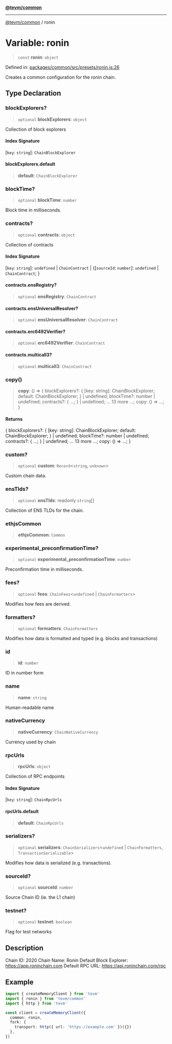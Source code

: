 [**@tevm/common**](../README.md)

***

[@tevm/common](../globals.md) / ronin

# Variable: ronin

> `const` **ronin**: `object`

Defined in: [packages/common/src/presets/ronin.js:26](https://github.com/evmts/tevm-monorepo/blob/main/packages/common/src/presets/ronin.js#L26)

Creates a common configuration for the ronin chain.

## Type Declaration

### blockExplorers?

> `optional` **blockExplorers**: `object`

Collection of block explorers

#### Index Signature

\[`key`: `string`\]: `ChainBlockExplorer`

#### blockExplorers.default

> **default**: `ChainBlockExplorer`

### blockTime?

> `optional` **blockTime**: `number`

Block time in milliseconds.

### contracts?

> `optional` **contracts**: `object`

Collection of contracts

#### Index Signature

\[`key`: `string`\]: `undefined` \| `ChainContract` \| \{\[`sourceId`: `number`\]: `undefined` \| `ChainContract`; \}

#### contracts.ensRegistry?

> `optional` **ensRegistry**: `ChainContract`

#### contracts.ensUniversalResolver?

> `optional` **ensUniversalResolver**: `ChainContract`

#### contracts.erc6492Verifier?

> `optional` **erc6492Verifier**: `ChainContract`

#### contracts.multicall3?

> `optional` **multicall3**: `ChainContract`

### copy()

> **copy**: () => \{ blockExplorers?: \{ \[key: string\]: ChainBlockExplorer; default: ChainBlockExplorer; \} \| undefined; blockTime?: number \| undefined; contracts?: \{ ...; \} \| undefined; ... 13 more ...; copy: () =\> ...; \}

#### Returns

\{ blockExplorers?: \{ \[key: string\]: ChainBlockExplorer; default: ChainBlockExplorer; \} \| undefined; blockTime?: number \| undefined; contracts?: \{ ...; \} \| undefined; ... 13 more ...; copy: () =\> ...; \}

### custom?

> `optional` **custom**: `Record`\<`string`, `unknown`\>

Custom chain data.

### ensTlds?

> `optional` **ensTlds**: readonly `string`[]

Collection of ENS TLDs for the chain.

### ethjsCommon

> **ethjsCommon**: `Common`

### experimental\_preconfirmationTime?

> `optional` **experimental\_preconfirmationTime**: `number`

Preconfirmation time in milliseconds.

### fees?

> `optional` **fees**: `ChainFees`\<`undefined` \| `ChainFormatters`\>

Modifies how fees are derived.

### formatters?

> `optional` **formatters**: `ChainFormatters`

Modifies how data is formatted and typed (e.g. blocks and transactions)

### id

> **id**: `number`

ID in number form

### name

> **name**: `string`

Human-readable name

### nativeCurrency

> **nativeCurrency**: `ChainNativeCurrency`

Currency used by chain

### rpcUrls

> **rpcUrls**: `object`

Collection of RPC endpoints

#### Index Signature

\[`key`: `string`\]: `ChainRpcUrls`

#### rpcUrls.default

> **default**: `ChainRpcUrls`

### serializers?

> `optional` **serializers**: `ChainSerializers`\<`undefined` \| `ChainFormatters`, `TransactionSerializable`\>

Modifies how data is serialized (e.g. transactions).

### sourceId?

> `optional` **sourceId**: `number`

Source Chain ID (ie. the L1 chain)

### testnet?

> `optional` **testnet**: `boolean`

Flag for test networks

## Description

Chain ID: 2020
Chain Name: Ronin
Default Block Explorer: https://app.roninchain.com
Default RPC URL: https://api.roninchain.com/rpc

## Example

```ts
import { createMemoryClient } from 'tevm'
import { ronin } from 'tevm/common'
import { http } from 'tevm'

const client = createMemoryClient({
  common: ronin,
  fork: {
    transport: http({ url: 'https://example.com' })({})
  },
})
```
